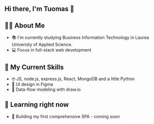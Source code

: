 ## Hi there, I'm Tuomas 👋

## 👨‍🎓 About Me
- 📚 I'm currently studying Business Information Technology in Laurea Univeristy of Applied Science.
- 💻 Focus in full-stack web development

## 🚀 My Current Skills
- 🤓 JS, node.js, express.js, React, MongoDB and a little Python
- 🎨 UI design in Figma
- 🔧 Data-flow modeling with draw.io

## 🌱 Learning right now
- 🔧 Building my first comprehensive SPA - coming soon
